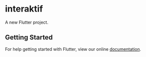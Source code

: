 # interaktif

A new Flutter project.

## Getting Started

For help getting started with Flutter, view our online
[documentation](https://flutter.io/).
